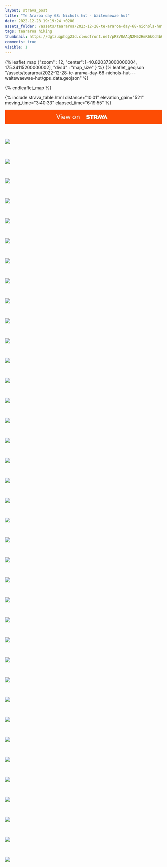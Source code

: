 ```yaml
---
layout: strava_post
title: "Te Araroa day 68: Nichols hut - Waitewaewae hut"
date: 2022-12-28 19:19:24 +0200
assets_folder: /assets/teararoa/2022-12-28-te-araroa-day-68-nichols-hut---waitewaewae-hut
tags: teararoa hiking
thumbnail: https://dgtzuqphqg23d.cloudfront.net/pR8V8AAqN2M52HmR6kCd4bQ9AqI5b58vFxn2jgzpJ5g-1024x768.jpg
comments: true
visible: 1
---
```



{% leaflet_map {"zoom" : 12,
                  "center": [-40.820373000000004, 175.34115200000002],
                 "divId" : "map_size" } %}
    {% leaflet_geojson "/assets/teararoa/2022-12-28-te-araroa-day-68-nichols-hut---waitewaewae-hut/gps_data.geojson" %}

{% endleaflet_map %}





{% include strava_table.html distance="10.01" elevation_gain="521" moving_time="3:40:33" elapsed_time="6:19:55" %}

[![](/assets/strava.jpg)](https://www.strava.com/activities/8313335972)


<br />

![](https://dgtzuqphqg23d.cloudfront.net/pR8V8AAqN2M52HmR6kCd4bQ9AqI5b58vFxn2jgzpJ5g-1024x768.jpg)


<br />

![](https://dgtzuqphqg23d.cloudfront.net/P788tlZskHA1Ah46Vcsfm0Fne2a_TKiN3NCDqgnPrrc-1024x768.jpg)


<br />

![](https://dgtzuqphqg23d.cloudfront.net/q4BtQgEap7WvfL6AE7Fi5fhplwIa9bTKTnM62f29Eys-1024x768.jpg)


<br />

![](https://dgtzuqphqg23d.cloudfront.net/_VRj49lUEAZ1ii9xTozo7xbXyTXrfWkwTgMd1pu5aQ4-768x1024.jpg)


<br />

![](https://dgtzuqphqg23d.cloudfront.net/oeXDhQg9c0RBibq7No5_Pl4EpgozLVC7OskTgSJiyoQ-1024x768.jpg)


<br />

![](https://dgtzuqphqg23d.cloudfront.net/O4HO4WqstyGspOIlJ-qWVLo8IsIt8ZQuv5iZlJraNTI-1024x768.jpg)


<br />

![](https://dgtzuqphqg23d.cloudfront.net/zR10aoJxCJSfBZsQNaY-UZQlHHETicZppU1tY1XQjBc-1024x768.jpg)


<br />

![](https://dgtzuqphqg23d.cloudfront.net/xhzHT89ocZdiBEd2KRZxWirpe03IS1bqpY1CyRCZefc-768x1024.jpg)


<br />

![](https://dgtzuqphqg23d.cloudfront.net/fSpUvWnThtjt1Gn2-QbnfaGORnnHNYU5AGDykgqJBuk-1024x768.jpg)


<br />

![](https://dgtzuqphqg23d.cloudfront.net/GO05sXYclhYGB1sRe1aBULW32QlNh-p3rTD-WHZvSDE-1024x768.jpg)


<br />

![](https://dgtzuqphqg23d.cloudfront.net/X7IymWSkc4GOXdY_8ab3g8q6sGzhUIWEznYd8Qbpo2U-1024x768.jpg)


<br />

![](https://image.mux.com/OyPgqLSAWpaXLVO00YJsyb2ftPzcStzcdA6ZHIIG74Ws/thumbnail.jpg?width=450&height=800&fit_mode=preserve&time=0)


<br />

![](https://dgtzuqphqg23d.cloudfront.net/yuck_mROLfxeYj5jSB8Y_hgeb_nhawH-ZK09f5b2rKA-1024x768.jpg)


<br />

![](https://dgtzuqphqg23d.cloudfront.net/f_qskLVIKrn-NyZrLoxQ--5JvIPfA6JAzCsGXmfa9AM-1024x768.jpg)


<br />

![](https://dgtzuqphqg23d.cloudfront.net/n2rLsIjDR2oQYnheUcnC4V6PUcUK5jqbFdo8ahuOs-w-1024x768.jpg)


<br />

![](https://dgtzuqphqg23d.cloudfront.net/t1GHtkHRR5Wqpd3giRKhf6w9M9bgYmNzEWUfI5y4ftE-1024x768.jpg)


<br />

![](https://dgtzuqphqg23d.cloudfront.net/1b5lvdargOZi1mLlqKnhjhzmM8jrWY5KE5FyopMeqOg-1024x768.jpg)


<br />

![](https://dgtzuqphqg23d.cloudfront.net/ofzXRq9qZZOf4-dbccsxxgSD89I4nfLqIAZa62WettQ-1024x768.jpg)


<br />

![](https://dgtzuqphqg23d.cloudfront.net/ZbyJqlginuXyrd7Cdas1LeJiDbqfQza7TjudIBnmoD8-768x1024.jpg)


<br />

![](https://dgtzuqphqg23d.cloudfront.net/EkDcf2bw5SHo77CUxbi6fMMqCDD-oA-7Mxh5zhr4trc-1024x768.jpg)


<br />

![](https://dgtzuqphqg23d.cloudfront.net/5IzdVQmysQWOC-aibjDSmdwuhFknqat3P55NiGpI_mw-1024x768.jpg)


<br />

![](https://dgtzuqphqg23d.cloudfront.net/Q7hCNLkSbOHjSqfUJkYvQNgXHJOj5hqtPZnE3TyRZ1I-1024x768.jpg)


<br />

![](https://dgtzuqphqg23d.cloudfront.net/ekXJKvrcaj6TNE5WKRFXFgjncleCSbTx2oPwukchPpE-1024x768.jpg)


<br />

![](https://dgtzuqphqg23d.cloudfront.net/CAiMb0e7KjILLjt71OCJgEOnXRuirAcZmnskHDLUAhM-1024x768.jpg)


<br />

![](https://dgtzuqphqg23d.cloudfront.net/kuzz3NGpFXUgzQ3EWXDIvC97sRuMRBgf5vj12XPWT-o-1024x768.jpg)


<br />

![](https://dgtzuqphqg23d.cloudfront.net/-whK3n9FMJcJyMMQSArINUx_B1htVC_9A099jIwwfUU-1024x768.jpg)


<br />

![](https://dgtzuqphqg23d.cloudfront.net/y3bXX5DSNLmXdBzTkwxrDszmEE8NTb5JEnHSijv48_M-1024x768.jpg)


<br />

![](https://dgtzuqphqg23d.cloudfront.net/wsWePf7opskk3ZXi_A5K115ZUmVlsBenvgouhwPxeGM-1024x768.jpg)


<br />

![](https://dgtzuqphqg23d.cloudfront.net/T-6WHR62ta5tySI5dA1thxtI5EJSL5stZtRVCHcIbeo-768x1024.jpg)


<br />

![](https://dgtzuqphqg23d.cloudfront.net/aoT7wu07aCk13jkE13bQRgvX5zzZie8VrZELD0HwAVg-768x1024.jpg)


<br />

![](https://dgtzuqphqg23d.cloudfront.net/HP4WXa4cn04U4-yr3OgJeAzIvtMetVObV-LiyQUhQps-1024x768.jpg)


<br />

![](https://dgtzuqphqg23d.cloudfront.net/yOm59x6UvwfpNxGCRqnLbZDjafjKoi3C_XTqTp6A6tg-1024x768.jpg)


<br />

![](https://dgtzuqphqg23d.cloudfront.net/wwKC86GF3u9uTCbSQIyPOT4KRssanaZYrApSHR6HhbY-768x1024.jpg)


<br />

![](https://dgtzuqphqg23d.cloudfront.net/4V1EW7ErJjmDmnBE8nD3oHvjQPRj4KO3hLObhrNR2tg-1024x768.jpg)


<br />

![](https://dgtzuqphqg23d.cloudfront.net/y6FOpRmgUa4zHQW38wKk0_v4R7Y36Ikvo6N0sUaUFxw-1024x768.jpg)


<br />

![](https://dgtzuqphqg23d.cloudfront.net/pTXUMRcxAkGm34_z7Uv3LS5quNrVzX4K2Uy_5U1eJh8-1024x768.jpg)


<br />

![](https://dgtzuqphqg23d.cloudfront.net/YBEyhe-7mMDDNK-XPRGfTt8TNkxadz1TB1uOzhzJZ8Q-768x1024.jpg)
